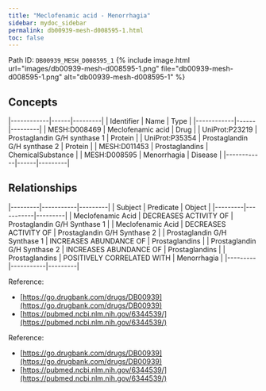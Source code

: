 ```yaml
---
title: "Meclofenamic acid - Menorrhagia"
sidebar: mydoc_sidebar
permalink: db00939-mesh-d008595-1.html
toc: false 
---
```



Path ID: `DB00939_MESH_D008595_1`
{% include image.html url="images/db00939-mesh-d008595-1.png" file="db00939-mesh-d008595-1.png" alt="db00939-mesh-d008595-1" %}

## Concepts

|------------|------|---------|
| Identifier | Name | Type    |
|------------|------|---------|
| MESH:D008469 | Meclofenamic acid | Drug |
| UniProt:P23219 | Prostaglandin G/H synthase 1 | Protein |
| UniProt:P35354 | Prostaglandin G/H synthase 2 | Protein |
| MESH:D011453 | Prostaglandins | ChemicalSubstance |
| MESH:D008595 | Menorrhagia | Disease |
|------------|------|---------|

## Relationships

|---------|-----------|---------|
| Subject | Predicate | Object  |
|---------|-----------|---------|
| Meclofenamic Acid | DECREASES ACTIVITY OF | Prostaglandin G/H Synthase 1 |
| Meclofenamic Acid | DECREASES ACTIVITY OF | Prostaglandin G/H Synthase 2 |
| Prostaglandin G/H Synthase 1 | INCREASES ABUNDANCE OF | Prostaglandins |
| Prostaglandin G/H Synthase 2 | INCREASES ABUNDANCE OF | Prostaglandins |
| Prostaglandins | POSITIVELY CORRELATED WITH | Menorrhagia |
|---------|-----------|---------|

Reference: 
  - [https://go.drugbank.com/drugs/DB00939](https://go.drugbank.com/drugs/DB00939)
  - [https://pubmed.ncbi.nlm.nih.gov/6344539/](https://pubmed.ncbi.nlm.nih.gov/6344539/)

Reference: 
  - [https://go.drugbank.com/drugs/DB00939](https://go.drugbank.com/drugs/DB00939)
  - [https://pubmed.ncbi.nlm.nih.gov/6344539/](https://pubmed.ncbi.nlm.nih.gov/6344539/)
